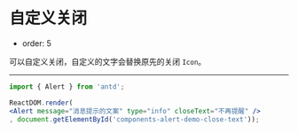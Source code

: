 # 自定义关闭

- order: 5

可以自定义关闭，自定义的文字会替换原先的关闭 `Icon`。

---

````jsx
import { Alert } from 'antd';

ReactDOM.render(
<Alert message="消息提示的文案" type="info" closeText="不再提醒" />
, document.getElementById('components-alert-demo-close-text'));
````
